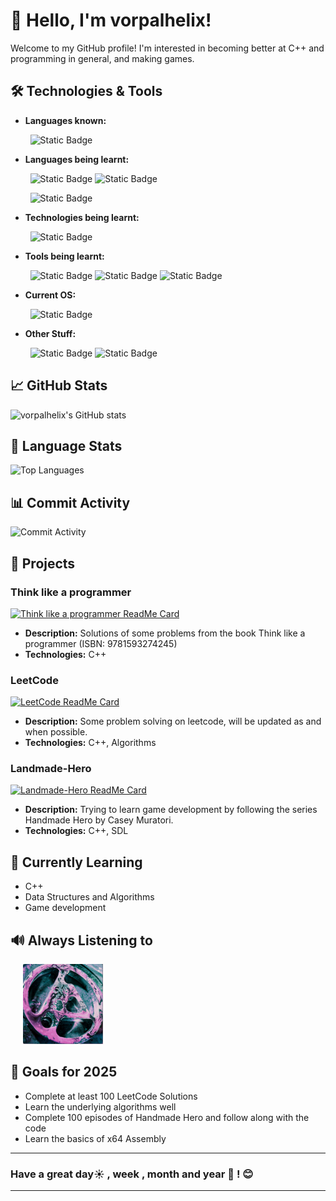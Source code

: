 # 👋 Hello, I'm vorpalhelix!

Welcome to my GitHub profile! I'm interested in becoming better at C++ and programming in general, and making games. 

## 🛠️ Technologies & Tools

- **Languages known:**
<p align="left">
&nbsp; &nbsp; &nbsp; &nbsp; <img alt="Static Badge" height="32px" src="https://img.shields.io/badge/javascript-B12B28?style=for-the-badge&logo=javascript&logoColor=white">
</p>
  
- **Languages being learnt:**

<p align="left">
&nbsp; &nbsp; &nbsp; &nbsp; <img alt="Static Badge" height=128px" src="https://img.shields.io/badge/c%2B%2B-royalblue?style=for-the-badge&logo=cplusplus&logoColor=white">
  <img alt="Static Badge" height="32px" src="https://img.shields.io/badge/x64%20asm-0071C5?style=for-the-badge&logo=intel&logoColor=white">
</p>
<p> &nbsp; &nbsp; &nbsp; &nbsp; 
<img alt="Static Badge" height="24px" src="https://img.shields.io/badge/Note%3A%20Why%20is%20C%2B%2B%20so%20big%3F%20IDK%2C%20Ask%20Bjarne%20Stroustrup.-02303A?style=flat">
</p>

- **Technologies being learnt:**
<p align ="left">
&nbsp; &nbsp; &nbsp; &nbsp; <img alt="Static Badge" height="32px" src="https://img.shields.io/badge/SDL-2F539B?style=for-the-badge&logoColor=white">  
</p>

- **Tools being learnt:**
<p align="left">
  &nbsp; &nbsp; &nbsp; &nbsp; <img alt="Static Badge" height="32px" src="https://img.shields.io/badge/Git-F05032?style=for-the-badge&logo=git&logoColor=white">
  <img alt="Static Badge" height="32px" src="https://img.shields.io/badge/Spacemacs-9266CC?style=for-the-badge&logo=spacemacs&logoColor=white">
  <img alt="Static Badge" height="32px" src="https://img.shields.io/badge/CMake-064F8C?style=for-the-badge&logo=cmake">
</p>

- **Current OS:** 
<p align="left">
&nbsp; &nbsp; &nbsp; &nbsp; <img alt="Static Badge" height="32px" src="https://img.shields.io/badge/Debian-F70D1A?style=for-the-badge&logo=debian&logoColor=white">
</p>

- **Other Stuff:**
<p align="left">
&nbsp; &nbsp; &nbsp; &nbsp; <img alt="Static Badge" height="32px" src="https://img.shields.io/badge/LeetCode-FFA116?style=for-the-badge&logo=LeetCode&logoColor=121212">
<img alt="Static Badge" height="32px" src="https://img.shields.io/badge/Codewars-B1361E?style=for-the-badge&logo=Codewars&logoColor=white">
</p>

## 📈 GitHub Stats

![vorpalhelix's GitHub stats](https://github-readme-stats.vercel.app/api?username=vorpalhelix&show_icons=true&theme=github_dark)

## 🥧 Language Stats

![Top Languages](https://github-readme-stats.vercel.app/api/top-langs/?username=vorpalhelix&layout=compact&theme=github_dark)

## 📊 Commit Activity

![Commit Activity](https://github-readme-activity-graph.vercel.app/graph?username=vorpalhelix&theme=github-compact)

## 🚀 Projects

### Think like a programmer
[![Think like a programmer ReadMe Card](https://github-readme-stats.vercel.app/api/pin/?username=vorpalhelix&repo=think-like-a-programmer-solutions&theme=github_dark)](https://github.com/vorpalhelix/think-like-a-programmer-solutions)
- **Description:** Solutions of some problems from the book Think like a programmer (ISBN: 9781593274245)
- **Technologies:** C++

### LeetCode
[![LeetCode ReadMe Card](https://github-readme-stats.vercel.app/api/pin/?username=vorpalhelix&repo=LeetCode&theme=github_dark)](https://github.com/vorpalhelix/LeetCode)
- **Description:** Some problem solving on leetcode, will be updated as and when possible.
- **Technologies:** C++, Algorithms

### Landmade-Hero
[![Landmade-Hero ReadMe Card](https://github-readme-stats.vercel.app/api/pin/?username=vorpalhelix&repo=Landmade-Hero&theme=github_dark)](https://github.com/vorpalhelix/Landmade-Hero)
- **Description:** Trying to learn game development by following the series Handmade Hero by Casey Muratori.
- **Technologies:** C++, SDL


## 🌱 Currently Learning

- C++
- Data Structures and Algorithms
- Game development

## 🔊 Always Listening to
 &nbsp;&nbsp;&nbsp;&nbsp; ![Linkin Park](./linkinpark-small.png)


## 🎯 Goals for 2025

- Complete at least 100 LeetCode Solutions
- Learn the underlying algorithms well
- Complete 100 episodes of Handmade Hero and follow along with the code
- Learn the basics of x64 Assembly

---

### Have a great day☀️ , week , month and year 📅 ! 😊
---
